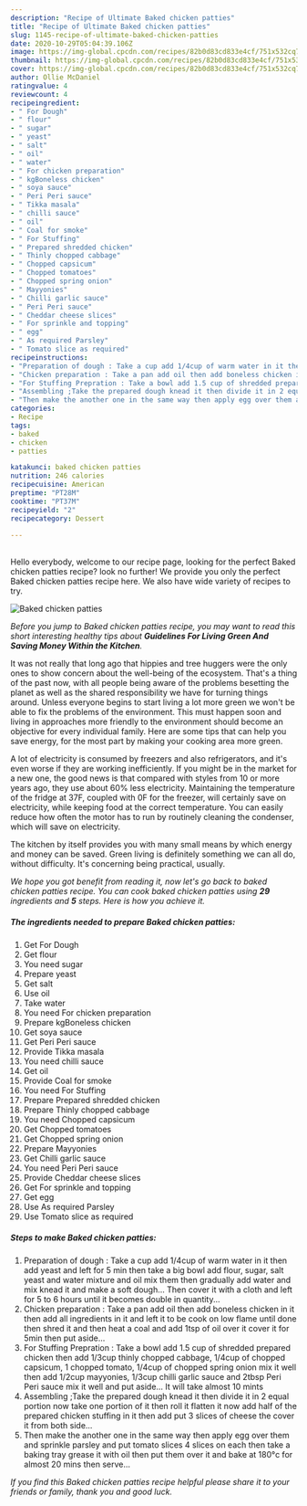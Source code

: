 ```yaml
---
description: "Recipe of Ultimate Baked chicken patties"
title: "Recipe of Ultimate Baked chicken patties"
slug: 1145-recipe-of-ultimate-baked-chicken-patties
date: 2020-10-29T05:04:39.106Z
image: https://img-global.cpcdn.com/recipes/82b0d83cd833e4cf/751x532cq70/baked-chicken-patties-recipe-main-photo.jpg
thumbnail: https://img-global.cpcdn.com/recipes/82b0d83cd833e4cf/751x532cq70/baked-chicken-patties-recipe-main-photo.jpg
cover: https://img-global.cpcdn.com/recipes/82b0d83cd833e4cf/751x532cq70/baked-chicken-patties-recipe-main-photo.jpg
author: Ollie McDaniel
ratingvalue: 4
reviewcount: 4
recipeingredient:
- " For Dough"
- " flour"
- " sugar"
- " yeast"
- " salt"
- " oil"
- " water"
- " For chicken preparation"
- " kgBoneless chicken"
- " soya sauce"
- " Peri Peri sauce"
- " Tikka masala"
- " chilli sauce"
- " oil"
- " Coal for smoke"
- " For Stuffing"
- " Prepared shredded chicken"
- " Thinly chopped cabbage"
- " Chopped capsicum"
- " Chopped tomatoes"
- " Chopped spring onion"
- " Mayyonies"
- " Chilli garlic sauce"
- " Peri Peri sauce"
- " Cheddar cheese slices"
- " For sprinkle and topping"
- " egg"
- " As required Parsley"
- " Tomato slice as required"
recipeinstructions:
- "Preparation of dough : Take a cup add 1/4cup of warm water in it then add yeast and left for 5 min then take a big bowl add flour, sugar, salt yeast and water mixture and oil mix them then gradually add water and mix knead it and make a soft dough... Then cover it with a cloth and left for 5 to 6 hours until it becomes double in quantity..."
- "Chicken preparation : Take a pan add oil then add boneless chicken in it then add all ingredients in it and left it to be cook on low flame until done then shred it and then heat a coal and add 1tsp of oil over it cover it for 5min then put aside..."
- "For Stuffing Prepration : Take a bowl add 1.5 cup of shredded prepared chicken then add 1/3cup thinly chopped cabbage, 1/4cup of chopped capsicum, 1 chopped tomato, 1/4cup of chopped spring onion mix it well then add 1/2cup mayyonies, 1/3cup chilli garlic sauce and 2tbsp Peri Peri sauce mix it well and put aside... It will take almost 10 mints"
- "Assembling ;Take the prepared dough knead it then divide it in 2 equal portion now take one portion of it then roll it flatten it now add half of the prepared chicken stuffing in it then add put 3 slices of cheese the cover it from both side..."
- "Then make the another one in the same way then apply egg over them and sprinkle parsley and put tomato slices 4 slices on each then take a baking tray grease it with oil then put them over it and bake at 180°c for almost 20 mins then serve..."
categories:
- Recipe
tags:
- baked
- chicken
- patties

katakunci: baked chicken patties 
nutrition: 246 calories
recipecuisine: American
preptime: "PT28M"
cooktime: "PT37M"
recipeyield: "2"
recipecategory: Dessert

---
```

<br>
Hello everybody, welcome to our recipe page, looking for the perfect Baked chicken patties recipe? look no further! We provide you only the perfect Baked chicken patties recipe here. We also have wide variety of recipes to try.
<br>


![Baked chicken patties](https://img-global.cpcdn.com/recipes/82b0d83cd833e4cf/751x532cq70/baked-chicken-patties-recipe-main-photo.jpg)

<i>Before you jump to Baked chicken patties recipe, you may want to read this short interesting healthy tips about 
<strong>Guidelines For Living Green And Saving Money Within the Kitchen</strong>.</i>
</br>

It was not really that long ago that hippies and tree huggers were the only ones to show concern about the well-being of the ecosystem. That's a thing of the past now, with all people being aware of the problems besetting the planet as well as the shared responsibility we have for turning things around. Unless everyone begins to start living a lot more green we won't be able to fix the problems of the environment. This must happen soon and living in approaches more friendly to the environment should become an objective for every individual family. Here are some tips that can help you save energy, for the most part by making your cooking area more green.

A lot of electricity is consumed by freezers and also refrigerators, and it's even worse if they are working inefficiently. If you might be in the market for a new one, the good news is that compared with styles from 10 or more years ago, they use about 60% less electricity. Maintaining the temperature of the fridge at 37F, coupled with 0F for the freezer, will certainly save on electricity, while keeping food at the correct temperature. You can easily reduce how often the motor has to run by routinely cleaning the condenser, which will save on electricity.

The kitchen by itself provides you with many small means by which energy and money can be saved. Green living is definitely something we can all do, without difficulty. It's concerning being practical, usually.


<i>We hope you got benefit from reading it, now let's go back to baked chicken patties recipe. You can cook baked chicken patties using <strong>29</strong> ingredients and <strong>5</strong> steps. Here is how you achieve it.
</i>

##### The ingredients needed to prepare Baked chicken patties:

1. Get  For Dough
1. Get  flour
1. You need  sugar
1. Prepare  yeast
1. Get  salt
1. Use  oil
1. Take  water
1. You need  For chicken preparation
1. Prepare  kgBoneless chicken
1. Get  soya sauce
1. Get  Peri Peri sauce
1. Provide  Tikka masala
1. You need  chilli sauce
1. Get  oil
1. Provide  Coal for smoke
1. You need  For Stuffing
1. Prepare  Prepared shredded chicken
1. Prepare  Thinly chopped cabbage
1. You need  Chopped capsicum
1. Get  Chopped tomatoes
1. Get  Chopped spring onion
1. Prepare  Mayyonies
1. Get  Chilli garlic sauce
1. You need  Peri Peri sauce
1. Provide  Cheddar cheese slices
1. Get  For sprinkle and topping
1. Get  egg
1. Use  As required Parsley
1. Use  Tomato slice as required


##### Steps to make Baked chicken patties:

1. Preparation of dough : Take a cup add 1/4cup of warm water in it then add yeast and left for 5 min then take a big bowl add flour, sugar, salt yeast and water mixture and oil mix them then gradually add water and mix knead it and make a soft dough... Then cover it with a cloth and left for 5 to 6 hours until it becomes double in quantity...
1. Chicken preparation : Take a pan add oil then add boneless chicken in it then add all ingredients in it and left it to be cook on low flame until done then shred it and then heat a coal and add 1tsp of oil over it cover it for 5min then put aside...
1. For Stuffing Prepration : Take a bowl add 1.5 cup of shredded prepared chicken then add 1/3cup thinly chopped cabbage, 1/4cup of chopped capsicum, 1 chopped tomato, 1/4cup of chopped spring onion mix it well then add 1/2cup mayyonies, 1/3cup chilli garlic sauce and 2tbsp Peri Peri sauce mix it well and put aside... It will take almost 10 mints
1. Assembling ;Take the prepared dough knead it then divide it in 2 equal portion now take one portion of it then roll it flatten it now add half of the prepared chicken stuffing in it then add put 3 slices of cheese the cover it from both side...
1. Then make the another one in the same way then apply egg over them and sprinkle parsley and put tomato slices 4 slices on each then take a baking tray grease it with oil then put them over it and bake at 180°c for almost 20 mins then serve...


<i>If you find this Baked chicken patties recipe helpful please share it to your friends or family, thank you and good luck.</i>
